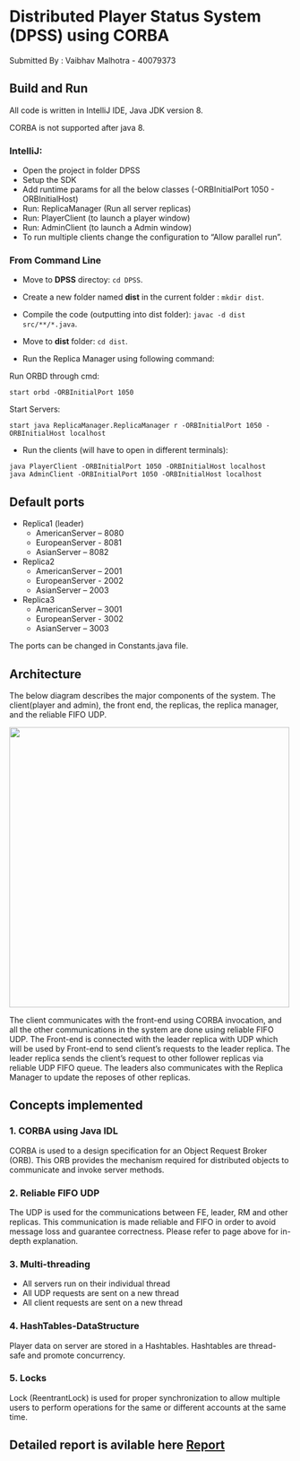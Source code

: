 # Distributed Player Status System (DPSS) using CORBA

Submitted By : Vaibhav Malhotra - 40079373

## Build and Run

All code is written in IntelliJ IDE, Java JDK version 8.

CORBA is not supported after java 8.

### IntelliJ:

- Open the project in folder DPSS
- Setup the SDK
- Add runtime params for all the below classes (-ORBInitialPort 1050 - ORBInitialHost)
- Run: ReplicaManager (Run all server replicas)
- Run: PlayerClient (to launch a player window)
- Run: AdminClient (to launch a Admin window)
- To run multiple clients change the configuration to “Allow parallel run”.


### From Command Line

- Move to **DPSS** directoy: `cd DPSS`.

- Create a new folder named **dist** in the current folder : `mkdir dist`.

- Compile the code (outputting into dist folder): `javac -d dist src/**/*.java`.

- Move to **dist** folder: `cd dist`.

- Run the Replica Manager using following command:

Run ORBD through cmd:
```
start orbd -ORBInitialPort 1050
```
Start Servers: 
```
start java ReplicaManager.ReplicaManager r -ORBInitialPort 1050 - ORBInitialHost localhost
```

- Run the clients (will have to open in different terminals):

```
java PlayerClient -ORBInitialPort 1050 -ORBInitialHost localhost
java AdminClient -ORBInitialPort 1050 -ORBInitialHost localhost
```

## Default ports 
- Replica1 (leader)
    - AmericanServer – 8080
    - EuropeanServer - 8081
    - AsianServer – 8082
- Replica2
    - AmericanServer – 2001
    - EuropeanServer - 2002
    - AsianServer – 2003
- Replica3
    - AmericanServer – 3001
    - EuropeanServer - 3002  
    - AsianServer – 3003

The ports can be changed in Constants.java file.

## Architecture

The below diagram describes the major components of the system. The client(player and admin), the front end, the replicas, the replica manager, and the reliable FIFO UDP.

<img src="https://github.com/Vaibhav3M/AirBnB_Analytics/blob/master/Analysis/Visualizations/SHAP.png" height="500"/> 



The client communicates with the front-end using CORBA invocation, and all the other communications in the system are done using reliable FIFO UDP.
The Front-end is connected with the leader replica with UDP which will be used by Front-end to send client’s requests to the leader replica.
The leader replica sends the client’s request to other follower replicas via reliable UDP FIFO queue. The leaders also communicates with the Replica Manager to update the reposes of other replicas.


## Concepts implemented

### 1.	CORBA using Java IDL
CORBA is used to a design specification for an Object Request Broker (ORB). This ORB provides the mechanism required for distributed objects to communicate and invoke server methods.

### 2. Reliable FIFO UDP
The UDP is used for the communications between FE, leader, RM and other replicas. This communication is made reliable and FIFO in order to avoid message loss and guarantee correctness.
Please refer to page above for in-depth explanation.
 

### 3.	Multi-threading
-	All servers run on their individual thread
-	All UDP requests are sent on a new thread
- All client requests are sent on a new thread

### 4.	HashTables-DataStructure
Player data on server are stored in a Hashtables. Hashtables are thread-safe and promote concurrency.

### 5. Locks
Lock (ReentrantLock) is used for proper synchronization to allow multiple users to perform operations for the same or different accounts at the same time.


## Detailed report is avilable here [Report](https://github.com/Vaibhav3M/DPSS/blob/master/Project-Report.pdf)

